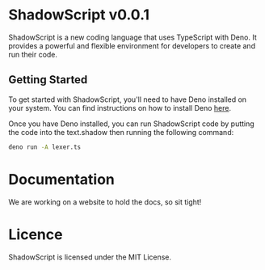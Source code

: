 # ShadowScript v0.0.1

ShadowScript is a new coding language that uses TypeScript with Deno. It provides a powerful and flexible environment for developers to create and run their code.

## Getting Started

To get started with ShadowScript, you'll need to have Deno installed on your system. You can find instructions on how to install Deno [here](https://deno.land/manual/getting_started/installation).

Once you have Deno installed, you can run ShadowScript code by putting the code into the text.shadow then running the following command:

```bash
deno run -A lexer.ts
```

# Documentation
We are working on a website to hold the docs, so sit tight!

# Licence
ShadowScript is licensed under the MIT License.